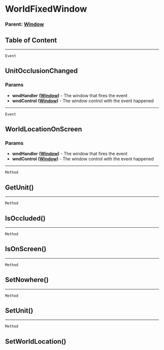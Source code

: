 WorldFixedWindow
================

### Parent: [Window](../WindowControls/Window.html)

Table of Content
---------------- 

<!-- toc -->

------------------------------------------------------------------------

`Event`

UnitOcclusionChanged
--------------------

### Params

-   **wndHandler** **([Window](../WindowControls/Window.html))** - The
    window that fires the event
-   **wndControl** **([Window](../WindowControls/Window.html))** - The
    window control with the event happened

------------------------------------------------------------------------

`Event`

WorldLocationOnScreen
---------------------

### Params

-   **wndHandler** **([Window](../WindowControls/Window.html))** - The
    window that fires the event
-   **wndControl** **([Window](../WindowControls/Window.html))** - The
    window control with the event happened

------------------------------------------------------------------------

`Method`

GetUnit()
---------

------------------------------------------------------------------------

`Method`

IsOccluded()
------------

------------------------------------------------------------------------

`Method`

IsOnScreen()
------------

------------------------------------------------------------------------

`Method`

SetNowhere()
------------

------------------------------------------------------------------------

`Method`

SetUnit()
---------

------------------------------------------------------------------------

`Method`

SetWorldLocation()
------------------
